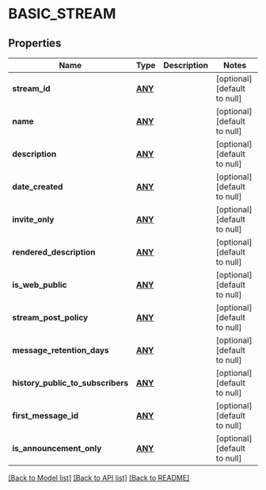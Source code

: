 # BASIC_STREAM

## Properties
Name | Type | Description | Notes
------------ | ------------- | ------------- | -------------
**stream_id** | [**ANY**](.md) |  | [optional] [default to null]
**name** | [**ANY**](.md) |  | [optional] [default to null]
**description** | [**ANY**](.md) |  | [optional] [default to null]
**date_created** | [**ANY**](.md) |  | [optional] [default to null]
**invite_only** | [**ANY**](.md) |  | [optional] [default to null]
**rendered_description** | [**ANY**](.md) |  | [optional] [default to null]
**is_web_public** | [**ANY**](.md) |  | [optional] [default to null]
**stream_post_policy** | [**ANY**](.md) |  | [optional] [default to null]
**message_retention_days** | [**ANY**](.md) |  | [optional] [default to null]
**history_public_to_subscribers** | [**ANY**](.md) |  | [optional] [default to null]
**first_message_id** | [**ANY**](.md) |  | [optional] [default to null]
**is_announcement_only** | [**ANY**](.md) |  | [optional] [default to null]

[[Back to Model list]](../README.md#documentation-for-models) [[Back to API list]](../README.md#documentation-for-api-endpoints) [[Back to README]](../README.md)


